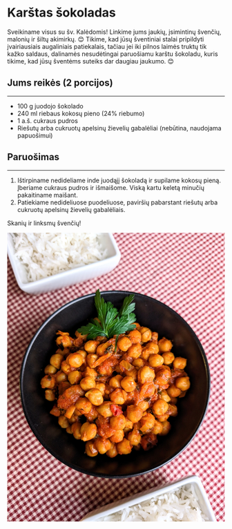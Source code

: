 # Karštas šokoladas

Sveikiname visus su šv. Kalėdomis! Linkime jums jaukių, įsimintinų švenčių, malonių ir šiltų akimirkų. 😊
Tikime, kad jūsų šventiniai stalai pripildyti įvairiausiais augaliniais patiekalais, tačiau jei iki pilnos laimės truktų tik kažko saldaus, dalinamės nesudėtingai paruošiamu karštu šokoladu, kuris tikime, kad jūsų šventėms suteiks dar daugiau jaukumo. 😊

## Jums reikės (2 porcijos)
<hr/>

* 100 g juodojo šokolado
* 240 ml riebaus kokosų pieno (24% riebumo)
* 1 a.š. cukraus pudros
* Riešutų arba cukruotų apelsinų žievelių gabalėliai (nebūtina, naudojama papuošimui)

## Paruošimas
<hr/>

1. Ištirpiname nedideliame inde juodąjį šokoladą ir supilame kokosų pieną. Įberiame cukraus pudros ir išmaišome. Viską kartu keletą minučių pakaitiname maišant.
2. Patiekiame nedideliuose puodeliuose, paviršių pabarstant riešutų arba cukruotų apelsinų žievelių gabalėliais.

Skanių ir linksmų švenčių!

![name](../../pav/karis.jpg)